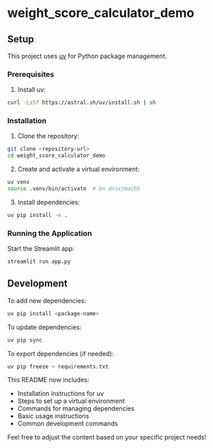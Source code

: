 # weight_score_calculator_demo

## Setup

This project uses [uv](https://github.com/astral-sh/uv) for Python package management.

### Prerequisites

1. Install uv:
```bash
curl -LsSf https://astral.sh/uv/install.sh | sh
```

### Installation

1. Clone the repository:
```bash
git clone <repository-url>
cd weight_score_calculator_demo
```

2. Create and activate a virtual environment:
```bash
uv venv
source .venv/bin/activate  # On Unix/macOS
```

3. Install dependencies:
```bash
uv pip install -e .
```

### Running the Application

Start the Streamlit app:
```bash
streamlit run app.py
```

## Development

To add new dependencies:
```bash
uv pip install <package-name>
```

To update dependencies:
```bash
uv pip sync
```

To export dependencies (if needed):
```bash
uv pip freeze > requirements.txt
```

This README now includes:
- Installation instructions for uv
- Steps to set up a virtual environment
- Commands for managing dependencies
- Basic usage instructions
- Common development commands

Feel free to adjust the content based on your specific project needs!